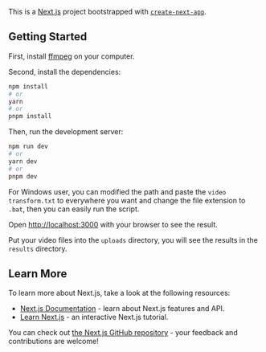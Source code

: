 This is a [Next.js](https://nextjs.org/) project bootstrapped with [`create-next-app`](https://github.com/vercel/next.js/tree/canary/packages/create-next-app).

## Getting Started

First, install [ffmpeg](https://ffmpeg.org/) on your computer.

Second, install the dependencies:

```bash
npm install
# or
yarn
# or
pnpm install
```

Then, run the development server:

```bash
npm run dev
# or
yarn dev
# or
pnpm dev
```

For Windows user, you can modified the path and paste the `video transform.txt` to everywhere you want and change the file extension to `.bat`, then you can easily run the script.

Open [http://localhost:3000](http://localhost:3000) with your browser to see the result.

Put your video files into the `uploads` directory, you will see the results in the `results` directory.

## Learn More

To learn more about Next.js, take a look at the following resources:

- [Next.js Documentation](https://nextjs.org/docs) - learn about Next.js features and API.
- [Learn Next.js](https://nextjs.org/learn) - an interactive Next.js tutorial.

You can check out [the Next.js GitHub repository](https://github.com/vercel/next.js/) - your feedback and contributions are welcome!
